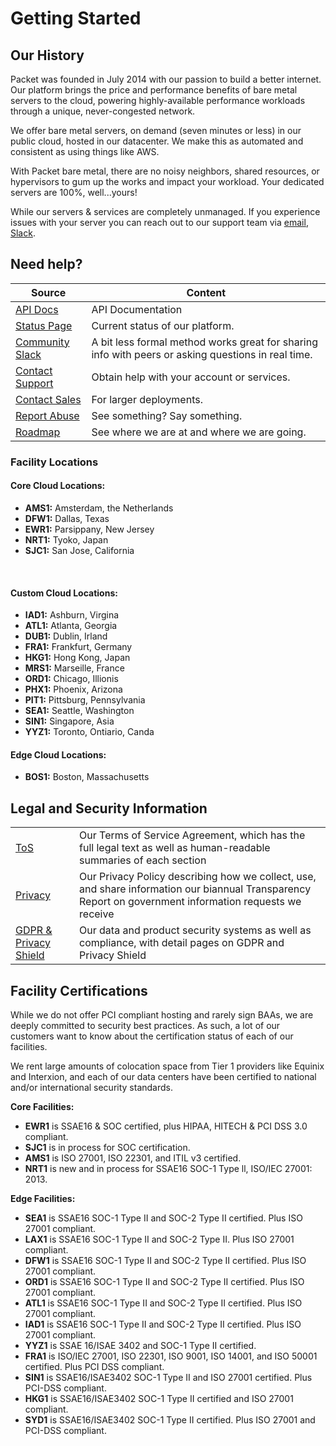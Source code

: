 
# **Getting Started**

## Our History 
Packet was founded in July 2014 with our passion to build a better internet. Our platform brings the price and performance benefits of bare metal servers to the cloud, powering highly-available performance workloads through a unique, never-congested network.

We offer bare metal servers, on demand \(seven minutes or less\) in our public cloud, hosted in our datacenter. We make this as automated and consistent as using things like AWS. 

With Packet bare metal, there are no noisy neighbors, shared resources, or hypervisors to gum up the works and impact your workload. Your dedicated servers are 100%, well...yours!

While our servers & services are completely unmanaged. If you experience issues with your server you can reach out to our support team via [email](mailto:support@packet.com), [Slack](https://slack.packet.com/).


## Need help?

| Source  | Content |
| ------------- | ------------- |
| [API Docs](http://url.coming) | API Documentation
| [Status Page](https://status.packet.com/)  | Current status of our platform. |
| [Community Slack](https://slack.packet.com/)  | A bit less formal method works great for sharing info with peers or asking questions in real time.  |
| [Contact Support](https://app.packet.net/support) | Obtain help with your account or services.
[Contact Sales](mailto:sales@packet.com) | For larger deployments.
[Report Abuse](mailto:abuse@packet.com) | See something? Say something. 
[Roadmap](https://www.packet.com/developers/roadmap/) | See where we are at and where we are going.

### **Facility Locations**

#### Core Cloud Locations:
* **AMS1:** Amsterdam, the Netherlands 
* **DFW1:** Dallas, Texas 
* **EWR1:** Parsippany, New Jersey  
* **NRT1:** Tyoko, Japan 
* **SJC1:** San Jose, California
<br />

#### Custom Cloud Locations: 
* **IAD1:** Ashburn, Virgina 
* **ATL1:** Atlanta, Georgia 
* **DUB1:** Dublin, Irland 
* **FRA1:** Frankfurt, Germany 
* **HKG1:** Hong Kong, Japan 
* **MRS1:** Marseille, France 
* **ORD1:** Chicago, Illionis 
* **PHX1:** Phoenix, Arizona
* **PIT1:** Pittsburg, Pennsylvania
* **SEA1:** Seattle, Washington 
* **SIN1:** Singapore, Asia 
* **YYZ1:** Toronto, Ontiario, Canda 

#### Edge Cloud Locations: 
* **BOS1:** Boston, Massachusetts

## Legal and Security Information
| | |
| ------------- | ------------- |
| [ToS](https://www.packet.com/about/terms/service/) | Our Terms of Service Agreement, which has the full legal text as well as human-readable summaries of each section
[Privacy](https://www.packet.com/about/terms/privacy/) | Our Privacy Policy describing how we collect, use, and share information our biannual Transparency Report on government information requests we receive
[GDPR & Privacy Shield](https://www.packet.com/about/terms/gdpr/) |  Our data and product security systems as well as compliance, with detail pages on GDPR and Privacy Shield

## Facility Certifications

While we do not offer PCI compliant hosting and rarely sign BAAs, we are deeply committed to security best practices. As such, a lot of our customers want to know about the certification status of each of our facilities.   

We rent large amounts of colocation space from Tier 1 providers like Equinix and Interxion, and each of our data centers have been certified to national and/or international security standards.

**Core Facilities:**

* **EWR1** is SSAE16 & SOC certified, plus HIPAA, HITECH & PCI DSS 3.0 compliant.
* **SJC1** is in process for SOC certification.
* **AMS1** is ISO 27001, ISO 22301, and ITIL v3 certified.
* **NRT1** is new and in process for SSAE16 SOC-1 Type ll, ISO/IEC 27001: 2013.

**Edge Facilities:** 

* **SEA1** is SSAE16 SOC-1 Type II and SOC-2 Type II certified. Plus ISO 27001 compliant.
* **LAX1** is SSAE16 SOC-1 Type II and SOC-2 Type II. Plus ISO 27001 compliant. 
* **DFW1** is SSAE16 SOC-1 Type II and SOC-2 Type II certified. Plus ISO 27001 compliant. 
* **ORD1** is SSAE16 SOC-1 Type II and SOC-2 Type II certified. Plus ISO 27001 compliant.  
* **ATL1** is SSAE16 SOC-1 Type II and SOC-2 Type II certified. Plus ISO 27001 compliant.  
* **IAD1** is SSAE16 SOC-1 Type II and SOC-2 Type II certified. Plus ISO 27001 compliant.
* **YYZ1** is SSAE 16/ISAE 3402 and SOC-1 Type II certified.  
* **FRA1** is ISO/IEC 27001, ISO 22301, ISO 9001, ISO 14001, and ISO 50001 certified. Plus PCI DSS compliant.
* **SIN1** is SSAE16/ISAE3402 SOC-1 Type II and ISO 27001 certified. Plus PCI-DSS compliant.  
* **HKG1** is SSAE16/ISAE3402 SOC-1 Type II certified and ISO 27001 compliant. 
* **SYD1** is SSAE16/ISAE3402 SOC-1 Type II certified. Plus ISO 27001 and PCI-DSS compliant. 

